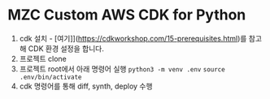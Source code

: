 # MZC Custom AWS CDK for Python

1. cdk 설치 - [여기]](https://cdkworkshop.com/15-prerequisites.html)를 참고해 CDK 환경 설정을 합니다. 
2. 프로젝트 clone
3. 프로젝트 root에서 아래 명령어 실행
`python3 -m venv .env`
`source .env/bin/activate`
4. cdk 명령어를 통해 diff, synth, deploy 수행



